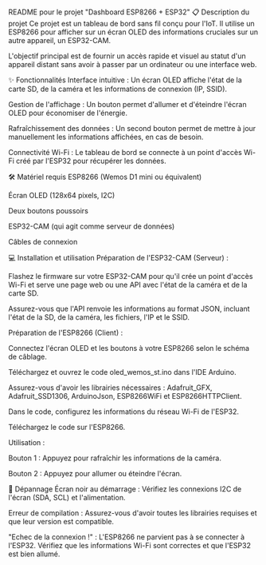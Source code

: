 README pour le projet "Dashboard ESP8266 + ESP32"
📋 Description du projet
Ce projet est un tableau de bord sans fil conçu pour l'IoT. Il utilise un ESP8266 pour afficher sur un écran OLED des informations cruciales sur un autre appareil, un ESP32-CAM.

L'objectif principal est de fournir un accès rapide et visuel au statut d'un appareil distant sans avoir à passer par un ordinateur ou une interface web.

✨ Fonctionnalités
Interface intuitive : Un écran OLED affiche l'état de la carte SD, de la caméra et les informations de connexion (IP, SSID).

Gestion de l'affichage : Un bouton permet d'allumer et d'éteindre l'écran OLED pour économiser de l'énergie.

Rafraîchissement des données : Un second bouton permet de mettre à jour manuellement les informations affichées, en cas de besoin.

Connectivité Wi-Fi : Le tableau de bord se connecte à un point d'accès Wi-Fi créé par l'ESP32 pour récupérer les données.

🛠️ Matériel requis
ESP8266 (Wemos D1 mini ou équivalent)

Écran OLED (128x64 pixels, I2C)

Deux boutons poussoirs

ESP32-CAM (qui agit comme serveur de données)

Câbles de connexion

💻 Installation et utilisation
Préparation de l'ESP32-CAM (Serveur) :

Flashez le firmware sur votre ESP32-CAM pour qu'il crée un point d'accès Wi-Fi et serve une page web ou une API avec l'état de la caméra et de la carte SD.

Assurez-vous que l'API renvoie les informations au format JSON, incluant l'état de la SD, de la caméra, les fichiers, l'IP et le SSID.

Préparation de l'ESP8266 (Client) :

Connectez l'écran OLED et les boutons à votre ESP8266 selon le schéma de câblage.

Téléchargez et ouvrez le code oled_wemos_st.ino dans l'IDE Arduino.

Assurez-vous d'avoir les librairies nécessaires : Adafruit_GFX, Adafruit_SSD1306, ArduinoJson, ESP8266WiFi et ESP8266HTTPClient.

Dans le code, configurez les informations du réseau Wi-Fi de l'ESP32.

Téléchargez le code sur l'ESP8266.

Utilisation :

Bouton 1 : Appuyez pour rafraîchir les informations de la caméra.

Bouton 2 : Appuyez pour allumer ou éteindre l'écran.

🐛 Dépannage
Écran noir au démarrage : Vérifiez les connexions I2C de l'écran (SDA, SCL) et l'alimentation.

Erreur de compilation : Assurez-vous d'avoir toutes les librairies requises et que leur version est compatible.

"Echec de la connexion !" : L'ESP8266 ne parvient pas à se connecter à l'ESP32. Vérifiez que les informations Wi-Fi sont correctes et que l'ESP32 est bien allumé.
